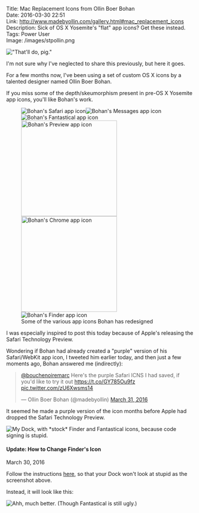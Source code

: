Title: Mac Replacement Icons from Ollin Boer Bohan  
Date: 2016-03-30 22:51  
Link: http://www.madebyollin.com/gallery.html#mac_replacement_icons  
Description: Sick of OS X Yosemite's "flat" app icons? Get these instead.  
Tags: Power User  
Image: /images/stpollin.png  

!["That'll do, pig."][1]

I'm not sure why I've neglected to share this previously, but here it goes.

For a few months now, I've been using a set of custom OS X icons by a talented designer named Ollin Boer Bohan.

If you miss some of the depth/skeumorphism present in pre-OS X Yosemite app icons, you'll like Bohan's work.

<!-- Look at that flexbox action. So clever. -->
<!-- Look at that semantic <figure> action. So clever. -->
<figure style="display: flex; flex-wrap: wrap;">
	<img src="http://www.madebyollin.com/gallery/mac_replacement_icons/safari_256.png" alt="Bohan's Safari app icon">
	<img src="http://www.madebyollin.com/gallery/mac_replacement_icons/messages_256.png" alt="Bohan's Messages app icon">
	<img src="http://www.madebyollin.com/gallery/mac_replacement_icons/fantastical_256.png" alt="Bohan's Fantastical app icon">
	<img src="http://www.madebyollin.com/gallery/mac_replacement_icons/_preview.png" alt="Bohan's Preview app icon" style="width: 256px">
	<img src="http://www.madebyollin.com/gallery/mac_replacement_icons/chrome.png" alt="Bohan's Chrome app icon" style="width: 256px">
	<img src="http://www.madebyollin.com/gallery/mac_replacement_icons/finder_256.png" alt="Bohan's Finder app icon">
	<figcaption>Some of the various app icons Bohan has redesigned</figcaption>
</figure>

I was especially inspired to post this today because of Apple's releasing the Safari Technology Preview.

Wondering if Bohan had already created a "purple" version of his Safari/WebKit app icon, I tweeted him earlier today, and then just a few moments ago, Bohan answered me (indirectly):

<blockquote class="twitter-tweet tw-align-center" data-lang="en"><p lang="en" dir="ltr"><a href="https://twitter.com/bouchenoiremarc">@bouchenoiremarc</a> Here&#39;s the purple Safari ICNS I had saved, if you&#39;d like to try it out <a href="https://t.co/GY785Ou9fz">https://t.co/GY785Ou9fz</a> <a href="https://t.co/zU6Xwsms14">pic.twitter.com/zU6Xwsms14</a></p>&mdash; Ollin Boer Bohan (@madebyollin) <a href="https://twitter.com/madebyollin/status/715349486969618432">March 31, 2016</a></blockquote> <script async src="//platform.twitter.com/widgets.js" charset="utf-8"></script>

It seemed he made a purple version of the icon months before Apple had dropped the Safari Technology Preview.

![My Dock, with \*stock\* Finder and Fantastical icons, because code signing is stupid.][2]

<aside class="update">

#### Update: How to Change Finder's Icon

March 30, 2016
<!-- {.updatetime} -->

Follow the instructions [here][3], so that your Dock won't look at stupid as the screenshot above.

Instead, it will look like this:

![Ahh, much better. (Though Fantastical is still ugly.)][4]

</aside>

[1]: /images/stpollin.png "Ollin Boer Bohan purple WebKit icon, which conveinently doubles as an app icon for Safari Technology Preview"
[2]: /images/ssstpdock.png "Dock with a couple of Bohan's icons"
[3]: http://osxdaily.com/2014/05/01/change-finder-dock-icon-mac-os-x/ "How to change Finder's Dock icon"
[4]: /images/ssstpdockbetter.png "Dock with \*three\* of Bohan's icons"